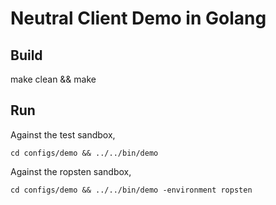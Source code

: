 # Neutral Client Demo in Golang

## Build
make clean && make

## Run
Against the test sandbox,
```
cd configs/demo && ../../bin/demo
```

Against the ropsten sandbox,
```
cd configs/demo && ../../bin/demo -environment ropsten
```
